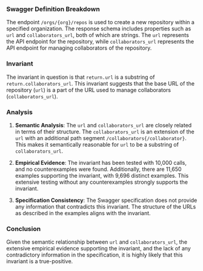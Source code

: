 ### Swagger Definition Breakdown
The endpoint `/orgs/{org}/repos` is used to create a new repository within a specified organization. The response schema includes properties such as `url` and `collaborators_url`, both of which are strings. The `url` represents the API endpoint for the repository, while `collaborators_url` represents the API endpoint for managing collaborators of the repository.

### Invariant
The invariant in question is that `return.url` is a substring of `return.collaborators_url`. This invariant suggests that the base URL of the repository (`url`) is a part of the URL used to manage collaborators (`collaborators_url`).

### Analysis
1. **Semantic Analysis**: The `url` and `collaborators_url` are closely related in terms of their structure. The `collaborators_url` is an extension of the `url` with an additional path segment `/collaborators{/collaborator}`. This makes it semantically reasonable for `url` to be a substring of `collaborators_url`.

2. **Empirical Evidence**: The invariant has been tested with 10,000 calls, and no counterexamples were found. Additionally, there are 11,650 examples supporting the invariant, with 9,696 distinct examples. This extensive testing without any counterexamples strongly supports the invariant.

3. **Specification Consistency**: The Swagger specification does not provide any information that contradicts this invariant. The structure of the URLs as described in the examples aligns with the invariant.

### Conclusion
Given the semantic relationship between `url` and `collaborators_url`, the extensive empirical evidence supporting the invariant, and the lack of any contradictory information in the specification, it is highly likely that this invariant is a true-positive.
